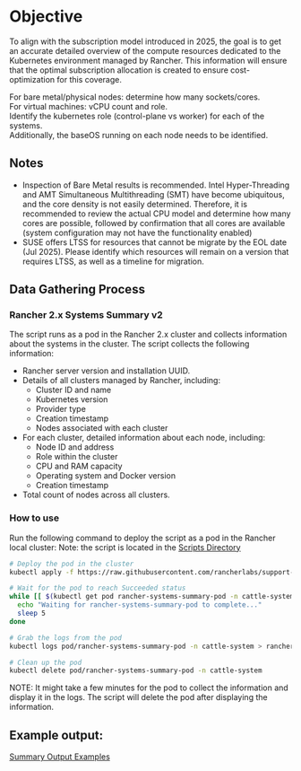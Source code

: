 

# Objective

To align with the subscription model introduced in 2025, the goal is to get an accurate detailed overview of the compute resources dedicated to the Kubernetes environment managed by Rancher.  This information will ensure that the optimal subscription allocation is created to ensure cost-optimization for this coverage.

For bare metal/physical nodes: determine how many sockets/cores.  
For virtual machines: vCPU count and role.  
Identify the kubernetes role (control-plane vs worker) for each of the systems.  
Additionally, the baseOS running on each node needs to be identified.  

## Notes

* Inspection of Bare Metal results is recommended.  Intel Hyper-Threading and AMT Simultaneous Multithreading (SMT) have become ubiquitous, and the core density is not easily determined.  Therefore, it is recommended to review the actual CPU model and determine how many cores are possible, followed by confirmation that all cores are available (system configuration may not have the functionality enabled)
* SUSE offers LTSS for resources that cannot be migrate by the EOL date (Jul 2025).  Please identify which resources will remain on a version that requires LTSS, as well as a timeline for migration. 

## Data Gathering Process
### Rancher 2.x Systems Summary v2

The script runs as a pod in the Rancher 2.x cluster and collects information about the systems in the cluster. The script collects the following information:

- Rancher server version and installation UUID.
- Details of all clusters managed by Rancher, including:
  - Cluster ID and name
  - Kubernetes version
  - Provider type
  - Creation timestamp
  - Nodes associated with each cluster
- For each cluster, detailed information about each node, including:
  - Node ID and address
  - Role within the cluster
  - CPU and RAM capacity
  - Operating system and Docker version
  - Creation timestamp
- Total count of nodes across all clusters.

### How to use

Run the following command to deploy the script as a pod in the Rancher local cluster:
Note:  the script is located in the [Scripts Directory](./Scripts/)

```bash
# Deploy the pod in the cluster
kubectl apply -f https://raw.githubusercontent.com/rancherlabs/support-tools/master/collection/rancher/v2.x/systems-information-v2/deploy.yaml

# Wait for the pod to reach Succeeded status
while [[ $(kubectl get pod rancher-systems-summary-pod -n cattle-system -o 'jsonpath={..status.phase}') != "Succeeded" ]]; do
  echo "Waiting for rancher-systems-summary-pod to complete..."
  sleep 5
done

# Grab the logs from the pod
kubectl logs pod/rancher-systems-summary-pod -n cattle-system > rancher-systems-summary-$(date +%F).out

# Clean up the pod
kubectl delete pod/rancher-systems-summary-pod -n cattle-system
```

NOTE: It might take a few minutes for the pod to collect the information and display it in the logs. The script will delete the pod after displaying the information.

## Example output:

[Summary Output Examples](./Output)

